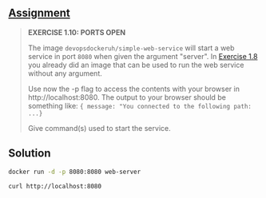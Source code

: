 ## [Assignment](https://courses.mooc.fi/org/uh-cs/courses/devops-with-docker/chapter-2/interacting-with-the-container-via-volumes-and-ports#deecce60-502d-4479-bf66-7035aadf93ea)

> **EXERCISE 1.10: PORTS OPEN**
> 
> The image `devopsdockeruh/simple-web-service` will start a web service in port `8080` when given the argument "server". In [Exercise 1.8](https://courses.mooc.fi/org/uh-cs/courses/devops-with-docker/chapter-2/in-depth-dive-into-images#fa341527-2be4-46e5-8fb7-4b530eba67d5) you already did an image that can be used to run the web service without any argument.
> 
> Use now the -p flag to access the contents with your browser in http://localhost:8080. The output to your browser should be something like: `{ message: "You connected to the following path: ...}`
> 
> Give command(s) used to start the service.

## Solution
```bash
docker run -d -p 8080:8080 web-server
```
```bash
curl http://localhost:8080
```
